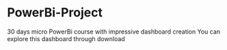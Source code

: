# PowerBi-Project
30 days micro PowerBi course with impressive dashboard creation
You can explore this dashboard through download
